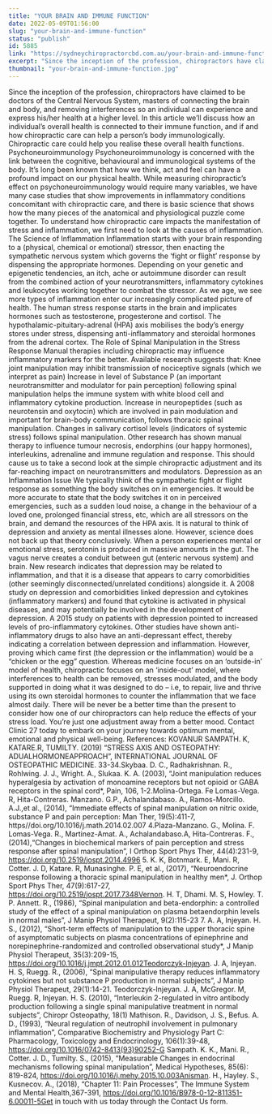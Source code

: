 ```yaml
---
title: "YOUR BRAIN AND IMMUNE FUNCTION"
date: 2022-05-09T01:56:00
slug: "your-brain-and-immune-function"
status: "publish"
id: 5885
link: "https://sydneychiropractorcbd.com.au/your-brain-and-immune-function/"
excerpt: "Since the inception of the profession, chiropractors have claimed to be doctors of the Central Nervous System, masters of connecting the brain and body, and removing interferences so an individual can experience and express his/her health at a higher level. In this article we’ll discuss how an individual’s overall health is connected to their immune [&hellip;]"
thumbnail: "your-brain-and-immune-function.jpg"
---
```


Since the inception of the profession, chiropractors have claimed to be doctors of the Central Nervous System, masters of connecting the brain and body, and removing interferences so an individual can experience and express his/her health at a higher level. In this article we’ll discuss how an individual’s overall health is connected to their immune function, and if and how chiropractic care can help a person’s body immunologically. Chiropractic care could help you realise these overall health functions. Psychoneuroimmunology Psychoneuroimmunology is concerned with the link between the cognitive, behavioural and immunological systems of the body. It’s long been known that how we think, act and feel can have a profound impact on our physical health. While measuring chiropractic’s effect on psychoneuroimmunology would require many variables, we have many case studies that show improvements in inflammatory conditions concomitant with chiropractic care, and there is basic science that shows how the many pieces of the anatomical and physiological puzzle come together. To understand how chiropractic care impacts the manifestation of stress and inflammation, we first need to look at the causes of inflammation. The Science of Inflammation Inflammation starts with your brain responding to a (physical, chemical or emotional) stressor, then enacting the sympathetic nervous system which governs the ‘fight or flight’ response by dispensing the appropriate hormones. Depending on your genetic and epigenetic tendencies, an itch, ache or autoimmune disorder can result from the combined action of your neurotransmitters, inflammatory cytokines and leukocytes working together to combat the stressor. As we age, we see more types of inflammation enter our increasingly complicated picture of health. The human stress response starts in the brain and implicates hormones such as testosterone, progesterone and cortisol. The hypothalamic-pituitary-adrenal (HPA) axis mobilises the body’s energy stores under stress, dispensing anti-inflammatory and steroidal hormones from the adrenal cortex. The Role of Spinal Manipulation in the Stress Response Manual therapies including chiropractic may influence inflammatory markers for the better. Available research suggests that: Knee joint manipulation may inhibit transmission of nociceptive signals (which we interpret as pain) Increase in level of Substance P (an important neurotransmitter and modulator for pain perception) following spinal manipulation helps the immune system with white blood cell and inflammatory cytokine production. Increase in neuropeptides (such as neurotensin and oxytocin) which are involved in pain modulation and important for brain-body communication, follows thoracic spinal manipulation. Changes in salivary cortisol levels (indicators of systemic stress) follows spinal manipulation. Other research has shown manual therapy to influence tumour necrosis, endorphins (our happy hormones), interleukins, adrenaline and immune regulation and response. This should cause us to take a second look at the simple chiropractic adjustment and its far-reaching impact on neurotransmitters and modulators. Depression as an Inflammation Issue We typically think of the sympathetic fight or flight response as something the body switches on in emergencies. It would be more accurate to state that the body switches it on in perceived emergencies, such as a sudden loud noise, a change in the behaviour of a loved one, prolonged financial stress, etc, which are all stressors on the brain, and demand the resources of the HPA axis. It is natural to think of depression and anxiety as mental illnesses alone. However, science does not back up that theory conclusively. When a person experiences mental or emotional stress, serotonin is produced in massive amounts in the gut. The vagus nerve creates a conduit between gut (enteric nervous system) and brain. New research indicates that depression may be related to inflammation, and that it is a disease that appears to carry comorbidities (other seemingly disconnected/unrelated conditions) alongside it. A 2008 study on depression and comorbidities linked depression and cytokines (inflammatory markers) and found that cytokine is activated in physical diseases, and may potentially be involved in the development of depression. A 2015 study on patients with depression pointed to increased levels of pro-inflammatory cytokines. Other studies have shown anti-inflammatory drugs to also have an anti-depressant effect, thereby indicating a correlation between depression and inflammation. However, proving which came first (the depression or the inflammation) would be a “chicken or the egg” question. Whereas medicine focuses on an ‘outside-in’ model of health, chiropractic focuses on an ‘inside-out’ model, where interferences to health can be removed, stresses modulated, and the body supported in doing what it was designed to do &#8211; i.e, to repair, live and thrive using its own steroidal hormones to counter the inflammation that we face almost daily. There will be never be a better time than the present to consider how one of our chiropractors can help reduce the effects of your stress load. You’re just one adjustment away from a better mood. Contact Clinic 27 today to embark on your journey towards optimum mental, emotional and physical well-being. References: KOVANUR SAMPATH. K, KATARE.R, TUMILTY. (2019) “STRESS AXIS AND OSTEOPATHY: ADUALHORMONEAPPROACH”, INTERNATIONAL JOURNAL OF OSTEOPATHIC MEDICINE. 33-34.Skybaa. D. C., Radhakrishnan. R., Rohlwing. J. J., Wright. A., Slukaa. K. A. (2003), &#8220;Joint manipulation reduces hyperalgesia by activation of monoamine receptors but not opioid or GABA receptors in the spinal cord*, Pain, 106, 1-2.Molina-Ortega. Fe Lomas-Vega. R, Hita-Contreras. Manzano. G.P., Achalandabaso. A., Ramos-Morcillo. A.J.,et al., (2014), &#8220;Immediate effects of spinal manipulation on nitric oxide, substance P and pain perception: Man Ther, 19(5):411-7, https//doi.org/10.1016/j.math.2014.02.007 4.Plaza-Manzano. G., Molina. F. Lomas-Vega. R., Martinez-Amat. A., Achalandabaso.A, Hita-Contreras. F., (2014),“Changes in biochemical markers of pain perception and stress response after spinal manipulation”, I Orthop Sport Phys Ther, 44(4):231-9, https://doi.org/10.2519/jospt.2014.4996 5. K. K, Botnmark. E, Mani. R, Cotter. J. D, Katare. R, Munasinghe. P. E, et al., (2017), &#8220;Neuroendocrine response following a thoracic spinal manipulation in healthy men*, J. Orthop Sport Phys Ther, 47(9):617-27, https://doi.org/10.2519/jospt.2017.7348Vernon. H. T, Dhami. M. S, Howley. T. P. Annett. R., (1986), &#8220;Spinal manipulation and beta-endorphin: a controlled study of the effect of a spinal manipulation on plasma betaendorphin levels in normal males&#8221;, J Manip Physiol Therapeut, 9(2):115-23 7. A. A, Injeyan. H. S., (2012), &#8220;Short-term effects of manipulation to the upper thoracic spine of asymptomatic subjects on plasma concentrations of epinephrine and norepinephrine-randomized and controlled observational study*, J Manip Physiol Therapeut, 35(3):209-15, https://doi.org/10.1016/j.jmpt.2012.01.012Teodorczyk-Injeyan. J. A, Injeyan. H. S, Ruegg. R., (2006), &#8220;Spinal manipulative therapy reduces inflammatory cytokines but not substance P production in normal subjects&#8221;, J Manip Physiol Therapeut, 29(1):14-21. Teodorczyk-Injeyan. J. A, McGregor. M, Ruegg. R, Injeyan. H. S. (2010), “Interleukin 2-regulated in vitro antibody production following a single spinal manipulative treatment in normal subjects&#8221;, Chiropr Osteopathy, 18(1) Mathison. R., Davidson, J. S., Befus. A. D., (1993), “Neural regulation of neutrophil involvement in pulmonary inflammation&#8221;, Comparative Biochemistry and Physiology Part C: Pharmacology, Toxicology and Endocrinology, 106(1):39-48, https://doi.org/10.1016/0742-8413(93)90252-G Sampath. K. K., Mani. R., Cotter. J. D., Tumilty. S., (2015), &#8220;Measurable Changes in endocrinal mechanisms following spinal manipulation&#8221;, Medical Hypotheses, 85(6): 819-824, https://doi.org/10.1016/j.mehy.2015.10.003Anisman. H., Hayley. S., Kusnecov. A., (2018), “Chapter 11: Pain Processes&#8221;, The Immune System and Mental Health,367-391, https://doi.org/10.1016/B978-0-12-811351-6.00011-5Get in touch with us today through the Contact Us form.
